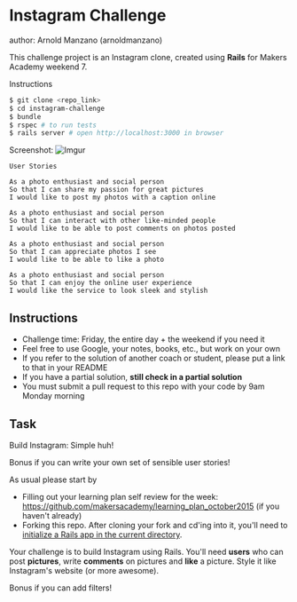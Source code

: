 Instagram Challenge
===================
author: Arnold Manzano (arnoldmanzano)

This challenge project is an Instagram clone, created using **Rails** for Makers Academy weekend 7.

Instructions
```sh
$ git clone <repo_link>
$ cd instagram-challenge
$ bundle
$ rspec # to run tests
$ rails server # open http://localhost:3000 in browser
```

Screenshot:
![Imgur](http://i.imgur.com/dP4COdp.jpg?1)

```
User Stories

As a photo enthusiast and social person
So that I can share my passion for great pictures
I would like to post my photos with a caption online

As a photo enthusiast and social person
So that I can interact with other like-minded people
I would like to be able to post comments on photos posted

As a photo enthusiast and social person
So that I can appreciate photos I see
I would like to be able to like a photo

As a photo enthusiast and social person
So that I can enjoy the online user experience
I would like the service to look sleek and stylish
```

Instructions
-------
* Challenge time: Friday, the entire day + the weekend if you need it
* Feel free to use Google, your notes, books, etc., but work on your own
* If you refer to the solution of another coach or student, please put a link to that in your README
* If you have a partial solution, **still check in a partial solution**
* You must submit a pull request to this repo with your code by 9am Monday morning

Task
-----

Build Instagram: Simple huh!

Bonus if you can write your own set of sensible user stories!

As usual please start by

* Filling out your learning plan self review for the week: https://github.com/makersacademy/learning_plan_october2015 (if you haven't already)
* Forking this repo. After cloning your fork and cd'ing into it, you'll need to [initialize a Rails app in the current directory](http://blog.jasonmeridth.com/posts/create-rails-application-in-current-directory/).

Your challenge is to build Instagram using Rails. You'll need **users** who can post **pictures**, write **comments** on pictures and **like** a picture. Style it like Instagram's website (or more awesome).

Bonus if you can add filters!
